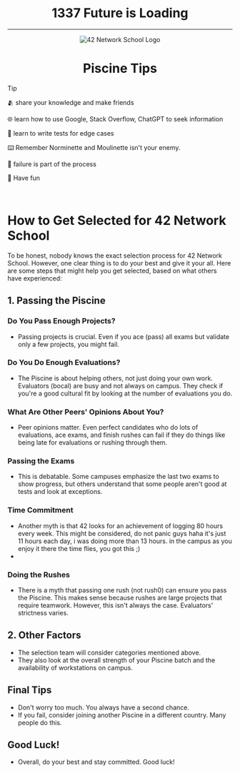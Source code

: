 <div align="center">
  <h1>1337 Future is Loading</h1>
</div>

---

<div align="center">
  <img src="https://maroc-diplomatique.net/wp-content/uploads/2018/10/L%E2%80%99%C3%A9cole-1337-la-Silicon-Valley-des-Marocains-e1541005698815.jpg" alt="42 Network School Logo">
</div>


<div align="center">

# Piscine Tips

</div>

> [!TIP]
> 
> 🫂 share your knowledge and make friends
> 
> 🌐 learn how to use Google, Stack Overflow, ChatGPT to seek information
> 
> 🧠 learn to write tests for edge cases
> 
> ⌨️ Remember Norminette and Moulinette isn't your enemy.
>
> 🤗 failure is part of the process
>
> 🍿 Have fun 




<br> 

# How to Get Selected for 42 Network School

To be honest, nobody knows the exact selection process for 42 Network School. However, one clear thing is to do your best and give it your all. Here are some steps that might help you get selected, based on what others have experienced:

## 1. Passing the Piscine

### Do You Pass Enough Projects?
- Passing projects is crucial. Even if you ace (pass) all exams but validate only a few projects, you might fail.

### Do You Do Enough Evaluations?
- The Piscine is about helping others, not just doing your own work. Evaluators (bocal) are busy and not always on campus. They check if you're a good cultural fit by looking at the number of evaluations you do.

### What Are Other Peers' Opinions About You?
- Peer opinions matter. Even perfect candidates who do lots of evaluations, ace exams, and finish rushes can fail if they do things like being late for evaluations or rushing through them.

### Passing the Exams
- This is debatable. Some campuses emphasize the last two exams to show progress, but others understand that some people aren't good at tests and look at exceptions.

### Time Commitment
- Another myth is that 42 looks for an achievement of logging 80 hours every week. This might be considered, do not panic guys haha it's just 11 hours each day, i was doing more than 13 hours. in the campus as you enjoy it there the time flies, you got this ;)
- 
### Doing the Rushes
- There is a myth that passing one rush (not rush0) can ensure you pass the Piscine. This makes sense because rushes are large projects that require teamwork. However, this isn't always the case. Evaluators' strictness varies.


## 2. Other Factors
- The selection team will consider categories mentioned above.
- They also look at the overall strength of your Piscine batch and the availability of workstations on campus.

## Final Tips
- Don't worry too much. You always have a second chance.
- If you fail, consider joining another Piscine in a different country. Many people do this.

## Good Luck!
- Overall, do your best and stay committed. Good luck!
